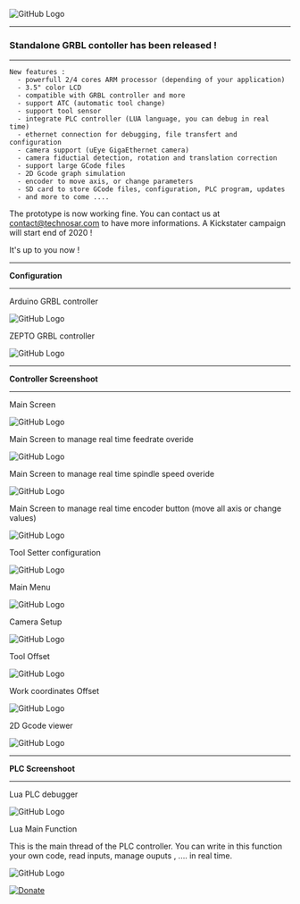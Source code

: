 ![GitHub Logo](https://github.com/technosar/media/blob/master/zepto1.png)
***

### Standalone GRBL contoller has been released !

***
``` 
New features :
  - powerfull 2/4 cores ARM processor (depending of your application)
  - 3.5" color LCD
  - compatible with GRBL controller and more
  - support ATC (automatic tool change)
  - support tool sensor
  - integrate PLC controller (LUA language, you can debug in real time)
  - ethernet connection for debugging, file transfert and configuration
  - camera support (uEye GigaEthernet camera)
  - camera fiductial detection, rotation and translation correction
  - support large GCode files
  - 2D Gcode graph simulation
  - encoder to move axis, or change parameters
  - SD card to store GCode files, configuration, PLC program, updates
  - and more to come ....
``` 

The prototype is now working fine.
You can contact us at contact@technosar.com to have more informations.
A Kickstater campaign will start end of 2020 !

It's up to you now !

***
**Configuration**
***

Arduino GRBL controller

![GitHub Logo](https://github.com/technosar/media/blob/master/conf1.png)

ZEPTO GRBL controller

![GitHub Logo](https://github.com/technosar/media/blob/master/conf2.png)

***
**Controller Screenshoot**
***
Main Screen

![GitHub Logo](https://github.com/technosar/media/blob/master/MainScreen.png)

Main Screen to manage real time feedrate overide

![GitHub Logo](https://github.com/technosar/media/blob/master/MainScreen2.png)

Main Screen to manage real time spindle speed overide

![GitHub Logo](https://github.com/technosar/media/blob/master/MainScreen3.png)

Main Screen to manage real time encoder button (move all axis or change values)

![GitHub Logo](https://github.com/technosar/media/blob/master/MainScreen4.png)

Tool Setter configuration

![GitHub Logo](https://github.com/technosar/media/blob/master/ToolSetter.png)

Main Menu

![GitHub Logo](https://github.com/technosar/media/blob/master/MainMenu.png)

Camera Setup

![GitHub Logo](https://github.com/technosar/media/blob/master/CamSetup.png)

Tool Offset

![GitHub Logo](https://github.com/technosar/media/blob/master/ToolOffset.png)

Work coordinates Offset

![GitHub Logo](https://github.com/technosar/media/blob/master/WorkOffset.png)

2D Gcode viewer

![GitHub Logo](https://github.com/technosar/media/blob/master/ViewGcode.png)

***
**PLC Screenshoot**
***

Lua PLC debugger

![GitHub Logo](https://github.com/technosar/media/blob/master/Lua_PLC.png)

Lua Main Function

This is the main thread of the PLC controller. You can write in this function your own code, read inputs, manage ouputs , .... in real time.

![GitHub Logo](https://github.com/technosar/media/blob/master/LuaMain.png)


[![Donate](https://img.shields.io/badge/Donate-PayPal-green.svg)](https://www.paypal.com/cgi-bin/webscr?cmd=_donations&business=S6AXAY6P7GNJC&currency_code=EUR&source=url)

